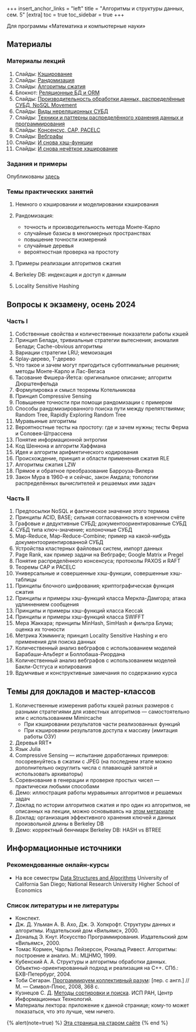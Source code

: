 +++
insert_anchor_links = "left"
title = "Алгоритмы и структуры данных, сем. 5"
[extra]
toc = true
toc_sidebar = true
+++

Для программы «Математика и компьютерные науки»

## Материалы

### Материалы лекций

1.  Слайды: [Кэширование](https://dluciv.github.io/algs_and_data_structs-spbu-CB.5001/slides.html?md=b5.01.caches)
2.  Слайды: [Рандомизация](https://dluciv.github.io/algs_and_data_structs-spbu-CB.5001/slides.html?md=b5.02.randomized)
3.  Слайды: [Алгоритмы сжатия](https://dluciv.github.io/algs_and_data_structs-spbu-CB.5001/slides.html?md=b5.03.compression)
4.  Блокнот: [Реляционные БД и ORM](https://github.com/dluciv/lections-everywhere/tree/master/jupyter-notebooks/11.RDBMS_ORM)
5.  Слайды: [Производительность обработки данных, распределённые СУБД, NoSQL Movement](https://dluciv.github.io/algs_and_data_structs-spbu-CB.5001/slides.html?md=b5.05.distributed_nosql)
6.  Слайды: [Виды нереляционных СУБД](https://dluciv.github.io/algs_and_data_structs-spbu-CB.5001/slides.html?md=b5.06.norel_overvivew)
7.  Слайды: [Техники и паттерны распределённого хранения данных и программирования](https://dluciv.github.io/algs_and_data_structs-spbu-CB.5001/slides.html?md=b5.07.techs_patterns)
8.  Слайды: [Консенсус, CAP, PACELC](https://dluciv.github.io/algs_and_data_structs-spbu-CB.5001/slides.html?md=b5.08.cspc)
9.  Слайды: [Вебграфы](https://dluciv.github.io/algs_and_data_structs-spbu-CB.5001/slides.html?md=b5.09.webgraphs)
10. Слайды: [И снова хэш-функции](https://dluciv.github.io/algs_and_data_structs-spbu-CB.5001/slides.html?md=b5.10.hash_functions_again)
11. Слайды: [И снова нечёткое хэширование](https://dluciv.github.io/algs_and_data_structs-spbu-CB.5001/slides.html?md=b5.11.fuzzy_hashing_again)

### Задания и примеры

Опубликованы [здесь](https://github.com/dluciv/algs_and_data_structs-spbu-CB.5001/tree/master/examples/b5)

### Темы практических занятий

1. Немного о кэшировании и моделировании кэширования

2. Рандомизация:
    - точность и производительность метода Монте-Карло
    - случайные базисы в многомерных пространствах
    - повышение точности измерений
    - случайные деревья
    - вероятностная проверка на простоту

3. Примеры реализации алгоритмов сжатия

4. Berkeley DB: индексация и доступ к данным

5. Locality Sensitive Hashing

## Вопросы к экзамену, осень 2024

### Часть I

1.  Собственные свойства и количественные показатели работы кэшей
2.  Принцип Белади, тривиальные стратегии вытеснения; аномалия Белади;
    Cache-obvious алгоритмы
3.  Вариации стратегии LRU; мемоизация
4.  Splay-дерево, T-дерево
5.  Что такое и зачем могут пригодиться субоптимальные решения; методы
    Монте-Карло и Лас-Вегаса
6.  Тасование Фишера-Йетса: оригинальное описание; алгоритм
    Дюрштенфельда
7.  Формулировка и смысл теоремы Котельникова
8.  Принцип Compressive Sensing
9.  Повышение точности при помощи рандомизации с примером
10. Способы рандомизированного поиска пути между препятствиями; Random
    Tree, Rapidly Exploring Random Tree
11. Муравьиные алгоритмы
12. Вероятностные тесты на простоту: где и зачем нужны; тесты Ферма и
    Соловея-Штрассена
13. Понятие информационной энтропии
14. Код Шеннона и алгоритм Хаффмана
15. Идея и алгоритм арифметического кодирования
16. Происхождение, принцип и области применения сжатия RLE
17. Алгоритмы сжатия LZW
18. Прямое и обратное преобразование Барроуза-Вилера
19. Закон Мура в 1960-е и сейчас, закон Амдала; топологии распределённых
    вычислителей и решаемых ими задач

### Часть II

1.  Предпосылки NoSQL и фактическое значение этого термина
2.  Принципы ACID, BASE; сильная согласованность в конечном счёте
3.  Графовые и дедуктивные СУБД; документоориентированные СУБД
4.  СУБД типа ключ-значение; колоночные СУБД
5.  Map-Reduce, Map-Reduce-Combine; пример на какой-нибудь
    документоориентированной СУБД
6.  Устройства кластерных файловых систем, импорт данных
7.  Page Rank, как пример задачи на Вебграфе; Google Matrix и Pregel
8.  Понятие распределённого консенсуса; протоколы PAXOS и RAFT
9.  Теоремы CAP и PACELC
10. Универсальные и совершенные хэш-функции, совершенные хэш-таблицы
11. Принципы блочного шифрования; криптографическая функция сжатия
12. Принципы и примеры хэш-функций класса Меркла-Дамгора; атака
    удлиннением сообщения
13. Принципы и примеры хэш-функций класса Keccak
14. Принципы и примеры хэш-функций класса SWIFFT
15. Мера Жаккара; принципы MinHash, SimHash и фильтра Блума; оценка их
    точности
16. Метрика Хэмминга; принцип Locality Sensitive Hashing и его
    применения для поиска данных
17. Количественный анализ вебграфов с использованием моделей
    Барабаши-Альберт и Боллобаша-Риордана
18. Количественный анализ вебграфов с использованием моделей
    Бакли-Остгуса и копирования
19. Вдумчивые и конструктивные замечания по содержанию курса

## Темы для докладов и мастер-классов

1.  Количественные измерения работы кэшей разных размеров с разными
    стратегиями для известных алгоритмов — самостоятельно или с
    использованием Mimircache
    - При кэшировании результатов части реализованных функций
    - При кэшировании результатов доступа к массиву (имитация работы
        ОЗУ)
2.  Деревья RRT\*
3.  Язык Julia
4.  Compressive Sensing — испытание доработанных примеров:
    посоревнуйтесь в сжатии с JPEG (на последнем этапе можно
    дополнительно округлить числа с плавающей запятой и использовать
    архиваторы)
5.  Соревнование в генерации и проверке простых чисел — практически
    любыми способами
6.  Демо: иллюстрация работы муравьиных алгоритмов и решаемых задач
7.  Доклад по истории алгоритмов сжатия и про один из алгоритмов, не
    описанных на лекции, можно основываясь на
    [этом метариале](https://ethw.org/History_of_Lossless_Data_Compression_Algorithms)
8.  Доклад: организация эффективного хранения ключей и данных
    произвольной длины в Berkeley DB
9.  Демо: корректный бенчмарк Berkeley DB: HASH vs BTREE

## Информационные источники

### Рекомендованные онлайн-курсы

- На все семестры [Data Structures and Algorithms](https://en.coursera.org/specializations/data-structures-algorithms) University
  of California San Diego; National Research University Higher School of Economics

### Список литературы и не литературы

- Конспект.
- Дж. Д. Ульман А. В. Ахо, Дж. Э. Хопкрофт. Структуры данных и
  алгоритмы. Издательский дом «Вильямс», 2000.
- Дональд Э. Кнут. Искусство Программирования. Издательский дом
  «Вильямс», 2000.
- Томас Кормен, Чарльз Лейзерсон, Рональд Ривест. Алгоритмы: построение
  и анализ. М.: МЦНМО, 1999.
- Кубенский А. А. Структуры и алгоритмы обработки данных.
  Объектно-ориентированный подход и реализация на C++. СПб.:
  БХВ-Петербург, 2004.
- Тоби Сегаран. [Программируем коллективный разум](https://books.google.ru/books?isbn=5932861193): \[пер. с
  англ.\] // М. — Символ-Плюс, 2008, 368 с. 
- Кузнецов С. Д. [Методы сортировки и поиска](http://citforum.ru/programming/theory/sorting/sorting2.shtml).
  ИСП РАН, Центр Информационных Технологий.
- Материалы лектора: приложение к данной странице; кому-то может
  показаться, что это лучше, чем ничего.

{% alert(note=true) %}
[Эта страница на старом сайте](https://sites.google.com/view/edu2018-dluciv-name/Home/algorythms-s5)
{% end %}

